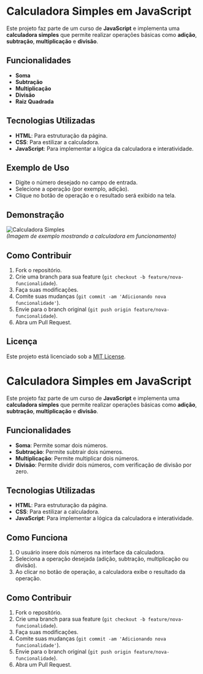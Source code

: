 # Calculadora Simples em JavaScript

Este projeto faz parte de um curso de **JavaScript** e implementa uma **calculadora simples** que permite realizar operações básicas como **adição**, **subtração**, **multiplicação** e **divisão**.

## Funcionalidades

- **Soma** 
- **Subtração**
- **Multiplicação**
- **Divisão**
- **Raiz Quadrada**

## Tecnologias Utilizadas

- **HTML**: Para estruturação da página.
- **CSS**: Para estilizar a calculadora.
- **JavaScript**: Para implementar a lógica da calculadora e interatividade.

## Exemplo de Uso

- Digite o número desejado no campo de entrada.
- Selecione a operação (por exemplo, adição).
- Clique no botão de operação e o resultado será exibido na tela.

## Demonstração

![Calculadora Simples](images/demo.png)  
*(Imagem de exemplo mostrando a calculadora em funcionamento)*

## Como Contribuir

1. Fork o repositório.
2. Crie uma branch para sua feature (`git checkout -b feature/nova-funcionalidade`).
3. Faça suas modificações.
4. Comite suas mudanças (`git commit -am 'Adicionando nova funcionalidade'`).
5. Envie para o branch original (`git push origin feature/nova-funcionalidade`).
6. Abra um Pull Request.

## Licença

Este projeto está licenciado sob a [MIT License](LICENSE).
# Calculadora Simples em JavaScript

Este projeto faz parte de um curso de **JavaScript** e implementa uma **calculadora simples** que permite realizar operações básicas como **adição**, **subtração**, **multiplicação** e **divisão**.

## Funcionalidades

- **Soma**: Permite somar dois números.
- **Subtração**: Permite subtrair dois números.
- **Multiplicação**: Permite multiplicar dois números.
- **Divisão**: Permite dividir dois números, com verificação de divisão por zero.

## Tecnologias Utilizadas

- **HTML**: Para estruturação da página.
- **CSS**: Para estilizar a calculadora.
- **JavaScript**: Para implementar a lógica da calculadora e interatividade.

## Como Funciona

1. O usuário insere dois números na interface da calculadora.
2. Seleciona a operação desejada (adição, subtração, multiplicação ou divisão).
3. Ao clicar no botão de operação, a calculadora exibe o resultado da operação.


## Como Contribuir

1. Fork o repositório.
2. Crie uma branch para sua feature (`git checkout -b feature/nova-funcionalidade`).
3. Faça suas modificações.
4. Comite suas mudanças (`git commit -am 'Adicionando nova funcionalidade'`).
5. Envie para o branch original (`git push origin feature/nova-funcionalidade`).
6. Abra um Pull Request.
